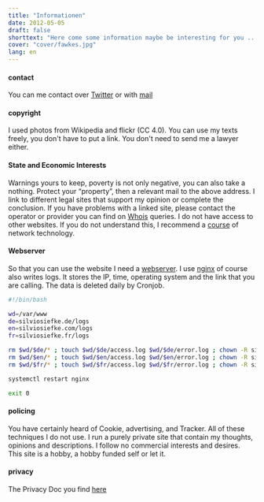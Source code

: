 ```yaml
---
title: "Informationen"
date: 2012-05-05
draft: false
shorttext: "Here come some information maybe be interesting for you ..."
cover: "cover/fawkes.jpg"
lang: en
---
```


#### contact

You can me contact over [Twitter](https://twitter.com/SilvioSiefke "Follow on twitter") or with [mail](mailto:siefkesilvio@gmail.com "Email me...")

#### copyright

I used photos from Wikipedia and flickr (CC 4.0). You can use my texts freely, you don't have to put a link. You don't need to send me a lawyer either.

#### State and Economic Interests

Warnings yours to keep, poverty is not only negative, you can also take a nothing. Protect your “property”, then a relevant mail to the above address. I link to different legal sites that support my opinion or complete the conclusion. If you have problems with a linked site, please contact the operator or provider you can find on [Whois](https://www.whois.net "Whois") queries. I do not have access to other websites. If you do not understand this, I recommend a [course](https://www.itonlinelearning.com/blog/networking-courses-for-beginners/ "Network Courses for Beginners") of network technology.

#### Webserver

So that you can use the website I need a [webserver](https://en.wikipedia.org/wiki/Web_server "Wikipedia explain Webserver"). I use [nginx](https://nginx.org/ "Nginx Webserver") of course also writes logs. It stores the IP, time, operating system and the link that you are calling. The data is deleted daily by Cronjob.

~~~ bash
#!/bin/bash

wd=/var/www
de=silviosiefke.de/logs
en=silviosiefke.com/logs
fr=silviosiefke.fr/logs

rm $wd/$de/* ; touch $wd/$de/access.log $wd/$de/error.log ; chown -R siefke:siefke $wd/$de/
rm $wd/$en/* ; touch $wd/$en/access.log $wd/$en/error.log ; chown -R siefke:siefke $wd/$en/
rm $wd/$fr/* ; touch $wd/$fr/access.log $wd/$fr/error.log ; chown -R siefke:siefke $wd/$fr/

systemctl restart nginx

exit 0
~~~

#### policing

You have certainly heard of Cookie, advertising, and Tracker. All of these techniques I do not use. I run a purely private site that contain my thoughts, opinions and descriptions. I follow no commercial interests and desires. This site is a hobby, a hobby funded self or let it.

#### privacy 

The Privacy Doc you find [here](http://silviosiefke.com/imprint "Privacy")
